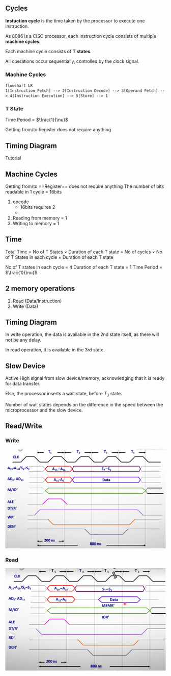 ## Cycles

**Instuction cycle** is the time taken by the processor to execute one instruction.

As 8086 is a CISC processor, each instruction cycle consists of multiple **machine cycles**.

Each machine cycle consists of **T states**.

All operations occur sequentially, controlled by the clock signal.

### Machine Cycles

```mermaid
flowchart LR
1[Instruction Fetch] --> 2[Instruction Decode] --> 3[Operand Fetch] --> 4[Instruction Execution] --> 5[Store] --> 1
```

### T State

Time Period = $\frac{1}{\nu}$

Getting from/to Register does not require anything

## Timing Diagram

Tutorial

## Machine Cycles
Getting from/to ==Register== does not require anything
The number of bits readable in 1 cycle = 16bits
1. opcode
     - 16bits requires 2
     - 
1. Reading from memory = 1
1. Writing to memory = 1
## Time
Total Time
= No of T States $\times$ Duration of each T state 
= No of cycles $\times$ No of T States in each cycle $\times$ Duration of each T state 

No of T states in each cycle = 4
Duration of each T state = 1 Time Period = $\frac{1}{\nu}$
## 2 memory operations
1. Read (Data/Instruction)
2. Write (Data)

## Timing Diagram

In write operation, the data is available in the 2nd state itself, as there will not be any delay.

In read operation, it is available in the 3rd state.

## Slow Device

Active High signal from slow device/memory, acknowledging that it is ready for data transfer.

Else, the processor inserts a wait state, before $T_3$ state.

Number of wait states depends on the difference in the speed between the microprocessor and the slow device.

## Read/Write

### Write

![timing_diagram_write](assets/timing_diagram_write.png)

### Read

![timing_diagram_read](assets/timing_diagram_read.png)
